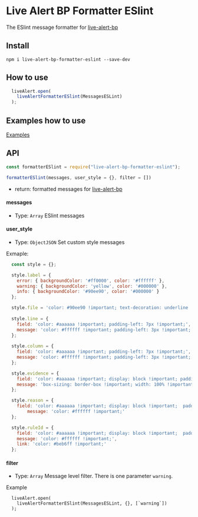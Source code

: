 # Live Alert BP Formatter ESlint

The ESlint message formatter for [live-alert-bp](https://github.com/semiromid/live-alert-bp)


##  Install
```shell
npm i live-alert-bp-formatter-eslint --save-dev
```

## How to use

```javascript
  liveAlert.open(
    liveAlertFormatterESlint(MessagesESLint)
  );
```


## Examples how to use

[Examples](https://github.com/semiromid/live-alert-bp#examples)

## API

```javascript
const formatterESlint = require("live-alert-bp-formatter-eslint");

formatterESlint(messages, user_style = {}, filter = [])
```

* return:  formatted messages for [live-alert-bp](https://github.com/semiromid/live-alert-bp)

#### messages
* Type: `Array`
ESlint messages

#### user_style
* Type: `ObjectJSON`
Set custom style messages

Exmaple:
```javascript
  const style = {};	

  style.label = {
	error: { backgroundColor: '#ff0000', color: '#ffffff' },
	warning: { backgroundColor: 'yellow', color: '#000000' },
	info: { backgroundColor: '#90ee90', color: '#000000' }
  };

  style.file = 'color: #90ee90 !important; text-decoration: underline !important;';
	
  style.line = {
	field: 'color: #aaaaaa !important; padding-left: 7px !important;', 
	message: 'color: #ffffff !important; padding-left: 3px !important;'
  };
	
  style.column = {
	field: 'color: #aaaaaa !important; padding-left: 7px !important;', 
	message: 'color: #ffffff !important; padding-left: 3px !important;'
  };

  style.evidence = {
	field: 'color: #aaaaaa !important; display: block !important; padding-bottom: 8px !important;', 
	message: 'box-sizing: border-box !important; width: 100% !important; overflow-x: auto !important; color: #ffffff !important; display: inline-block !important; border: dashed 1px #b9b9b9 !important; padding: 20px !important;'
  };

  style.reason = {
	field: 'color: #aaaaaa !important; display: block !important;  padding-top: 3px !important;', 
		message: 'color: #ffffff !important;'
  };	

  style.ruleId = {
	field: 'color: #aaaaaa !important; display: block !important;  padding-top: 3px !important;', 
	message: 'color: #ffffff !important;',
	link: 'color: #beb6ff !important;'
  };
```

#### filter
* Type: `Array`
Message level filter. There is one parameter `warning`.

Example
```
  liveAlert.open(
    liveAlertFormatterESlint(MessagesESLint, {}, [`warning`])
  );
```
